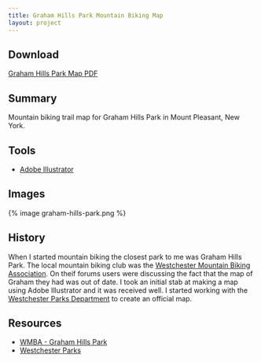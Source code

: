 ```yaml
---
title: Graham Hills Park Mountain Biking Map
layout: project
---
```


## Download

[Graham Hills Park Map PDF](wmba.org/blog/wp-content/uploads/2010/05/graham-hills-park.pdf)

## Summary

Mountain biking trail map for Graham Hills Park in Mount Pleasant, New York.

## Tools

- [Adobe Illustrator](http://www.adobe.com/products/illustrator.html)

## Images

{% image graham-hills-park.png %}

## History

When I started mountain biking the closest park to me was Graham Hills Park. The local mountain biking club was the [Westchester Mountain Biking Association](http://wmba.org/). On theif forums users were discussing the fact that the map of Graham they had was out of date. I took an initial stab at making a map using Adobe Illustrator and it was received well. I started working with the [Westchester Parks Department]() to create an official map.

## Resources

- [WMBA - Graham Hills Park](http://wmba.org/blog/parks/graham-hills-park/)
- [Westchester Parks](http://parks.westchestergov.com/graham-hills-park)
